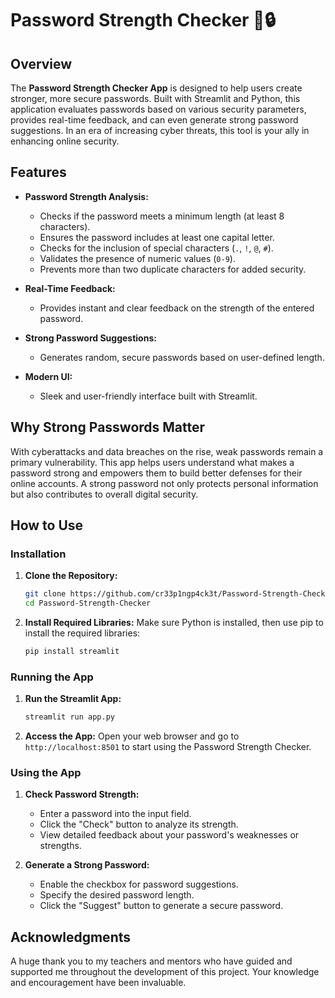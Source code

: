 # Password Strength Checker 🔑🔒

## Overview

The **Password Strength Checker App** is designed to help users create stronger, more secure passwords. Built with Streamlit and Python, this application evaluates passwords based on various security parameters, provides real-time feedback, and can even generate strong password suggestions. In an era of increasing cyber threats, this tool is your ally in enhancing online security.

## Features

- **Password Strength Analysis:**
  - Checks if the password meets a minimum length (at least 8 characters).
  - Ensures the password includes at least one capital letter.
  - Checks for the inclusion of special characters (`.`, `!`, `@`, `#`).
  - Validates the presence of numeric values (`0-9`).
  - Prevents more than two duplicate characters for added security.
  
- **Real-Time Feedback:**
  - Provides instant and clear feedback on the strength of the entered password.

- **Strong Password Suggestions:**
  - Generates random, secure passwords based on user-defined length.

- **Modern UI:**
  - Sleek and user-friendly interface built with Streamlit.

## Why Strong Passwords Matter

With cyberattacks and data breaches on the rise, weak passwords remain a primary vulnerability. This app helps users understand what makes a password strong and empowers them to build better defenses for their online accounts. A strong password not only protects personal information but also contributes to overall digital security.

## How to Use

### Installation

1. **Clone the Repository:**
   ```bash
   git clone https://github.com/cr33p1ngp4ck3t/Password-Strength-Checker.git
   cd Password-Strength-Checker
   ```

2. **Install Required Libraries:**
   Make sure Python is installed, then use pip to install the required libraries:
   ```bash
   pip install streamlit
   ```

### Running the App

1. **Run the Streamlit App:**
   ```bash
   streamlit run app.py
   ```

2. **Access the App:**
   Open your web browser and go to `http://localhost:8501` to start using the Password Strength Checker.

### Using the App

1. **Check Password Strength:**
   - Enter a password into the input field.
   - Click the "Check" button to analyze its strength.
   - View detailed feedback about your password's weaknesses or strengths.

2. **Generate a Strong Password:**
   - Enable the checkbox for password suggestions.
   - Specify the desired password length.
   - Click the "Suggest" button to generate a secure password.

## Acknowledgments

A huge thank you to my teachers and mentors who have guided and supported me throughout the development of this project. Your knowledge and encouragement have been invaluable.


